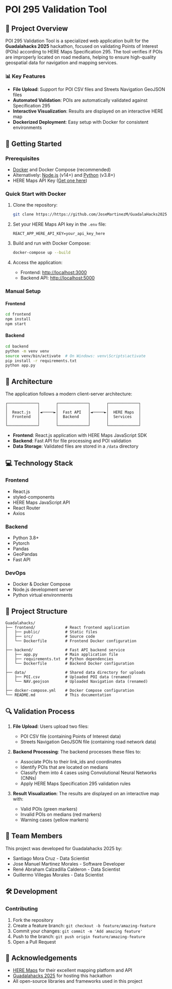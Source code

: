 # POI 295 Validation Tool

## 🌟 Project Overview

POI 295 Validation Tool is a specialized web application built for the **Guadalahacks 2025** hackathon, focused on validating Points of Interest (POIs) according to HERE Maps Specification 295. The tool verifies if POIs are improperly located on road medians, helping to ensure high-quality geospatial data for navigation and mapping services.

### 📊 Key Features

- **File Upload**: Support for POI CSV files and Streets Navigation GeoJSON files
- **Automated Validation**: POIs are automatically validated against Specification 295
- **Interactive Visualization**: Results are displayed on an interactive HERE map
- **Dockerized Deployment**: Easy setup with Docker for consistent environments

## 🚀 Getting Started

### Prerequisites

- [Docker](https://www.docker.com/get-started) and Docker Compose (recommended)
- Alternatively: [Node.js](https://nodejs.org/) (v14+) and [Python](https://www.python.org/) (v3.8+)
- HERE Maps API Key ([Get one here](https://developer.here.com/))

### Quick Start with Docker

1. Clone the repository:
   ```bash
   git clone https://https://github.com/JoseMartinezM/GuadalaHacks2025/
   ```

2. Set your HERE Maps API key in the `.env` file:
   ```
   REACT_APP_HERE_API_KEY=your_api_key_here
   ```

3. Build and run with Docker Compose:
   ```bash
   docker-compose up --build
   ```

4. Access the application:
   - Frontend: [http://localhost:3000](http://localhost:3000)
   - Backend API: [http://localhost:5000](http://localhost:5000)

### Manual Setup

#### Frontend
```bash
cd frontend
npm install
npm start
```

#### Backend
```bash
cd backend
python -m venv venv
source venv/bin/activate  # On Windows: venv\Scripts\activate
pip install -r requirements.txt
python app.py
```

## 🧩 Architecture

The application follows a modern client-server architecture:

```
┌─────────────┐       ┌─────────────┐       ┌─────────────┐
│             │       │             │       │             │
│  React.js   │◄─────►│  Fast API   │◄─────►│  HERE Maps  │
│  Frontend   │       │  Backend    │       │  Services   │
│             │       │             │       │             │
└─────────────┘       └─────────────┘       └─────────────┘
```

- **Frontend**: React.js application with HERE Maps JavaScript SDK
- **Backend**: Fast API for file processing and POI validation
- **Data Storage**: Validated files are stored in a `/data` directory

## 💻 Technology Stack

### Frontend
- React.js
- styled-components
- HERE Maps JavaScript API
- React Router
- Axios

### Backend
- Python 3.8+
- Pytorch
- Pandas
- GeoPandas
- Fast API

### DevOps
- Docker & Docker Compose
- Node.js development server
- Python virtual environments

## 📁 Project Structure

```
Guadalahacks/
├── frontend/             # React frontend application
│   ├── public/           # Static files
│   ├── src/              # Source code
│   └── Dockerfile        # Frontend Docker configuration
│
├── backend/              # Fast API backend service
│   ├── app.py            # Main application file
│   ├── requirements.txt  # Python dependencies
│   └── Dockerfile        # Backend Docker configuration
│
├── data/                 # Shared data directory for uploads
│   ├── POI.csv           # Uploaded POI data (renamed)
│   └── NAV.geojson       # Uploaded Navigation data (renamed)
│
├── docker-compose.yml    # Docker Compose configuration
└── README.md             # This documentation
```

## 🔍 Validation Process

1. **File Upload**: Users upload two files:
   - POI CSV file (containing Points of Interest data)
   - Streets Navigation GeoJSON file (containing road network data)

2. **Backend Processing**: The backend processes these files to:
   - Associate POIs to their link_ids and coordinates
   - Identify POIs that are located on medians
   - Classify them into 4 cases using Convolutional Neural Networks (CNNs)
   - Apply HERE Maps Specification 295 validation rules

4. **Result Visualization**: The results are displayed on an interactive map with:
   - Valid POIs (green markers)
   - Invalid POIs on medians (red markers)
   - Warning cases (yellow markers)

## 👥 Team Members

This project was developed for Guadalahacks 2025 by:

- Santiago Mora Cruz - Data Scientist
- Jose Manuel Martinez Morales - Software Developer
- René Abraham Calzadilla Calderon - Data Scientist
- Guillermo Villegas Morales - Data Scientist

## 🛠 Development


### Contributing

1. Fork the repository
2. Create a feature branch: `git checkout -b feature/amazing-feature`
3. Commit your changes: `git commit -m 'Add amazing feature'`
4. Push to the branch: `git push origin feature/amazing-feature`
5. Open a Pull Request


## 🙏 Acknowledgements

- [HERE Maps](https://www.here.com/) for their excellent mapping platform and API
- [Guadalahacks 2025](https://guadalahacks.com/) for hosting this hackathon
- All open-source libraries and frameworks used in this project
